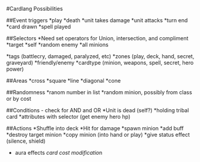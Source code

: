 #Cardlang Possibilities

##Event triggers
*play
*death
*unit takes damage
*unit attacks
*turn end
*card drawn
*spell played

##Selectors
*Need set operators for Union, intersection, and compliment
*target
*self
*random enemy
*all minions

*tags (battlecry, damaged, paralyzed, etc)
*zones (play, deck, hand, secret, graveyard)
*friendly/enemy
*cardtype (minion, weapons, spell, secret, hero power)

##Areas
*cross
*square
*line
*diagonal
*cone


##Randomness
*ranom number in list
*random minion, possibly from class or by cost

##Conditions - check for AND and OR
*Unit is dead (self?)
*holding tribal card
*attributes with selector (get enemy hero hp)


##Actions
*Shuffle into deck
*Hit for damage
*spawn minion
*add buff
*destroy target minion
*copy minion (into hand or play)
*give status effect (silence, shield)
* aura effects
*card cost modificatio*n